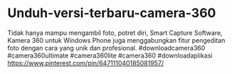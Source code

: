 # Unduh-versi-terbaru-camera-360
Tidak hanya mampu mengambil foto, potret diri, Smart Capture Software, Kamera 360 untuk Windows Phone juga menggabungkan fitur pengeditan foto dengan cara yang unik dan profesional. #downloadcamera360 #camera360ultimate #camera360lite #camera360 #downloadaplikasi    https://www.pinterest.com/pin/647111040185081957/
